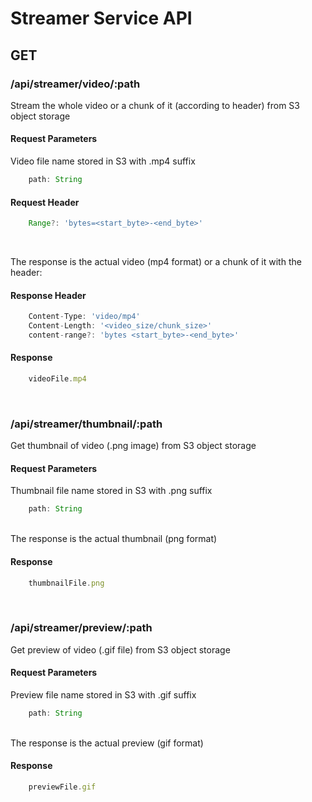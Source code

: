 # Streamer Service API

## GET

### /api/streamer/video/:path

Stream the whole video or a chunk of it (according to header) from S3 object storage

#### Request Parameters
Video file name stored in S3 with .mp4 suffix
``` javascript
    path: String
```

#### Request Header
``` javascript
    Range?: 'bytes=<start_byte>-<end_byte>'
```
<br />

The response is the actual video (mp4 format) or a chunk of it with the header:

#### Response Header
``` javascript
    Content-Type: 'video/mp4'
    Content-Length: '<video_size/chunk_size>'
    content-range?: 'bytes <start_byte>-<end_byte>'
```
#### Response
``` javascript
    videoFile.mp4
```
 <br />

### /api/streamer/thumbnail/:path

Get thumbnail of video (.png image) from S3 object storage

#### Request Parameters
Thumbnail file name stored in S3 with .png suffix
``` javascript
    path: String
```
 <br />
The response is the actual thumbnail (png format)

#### Response
``` javascript
    thumbnailFile.png
```
 <br />

### /api/streamer/preview/:path

Get preview of video (.gif file) from S3 object storage

#### Request Parameters
Preview file name stored in S3 with .gif suffix
``` javascript
    path: String
```
 <br />
The response is the actual preview (gif format)

#### Response
``` javascript
    previewFile.gif
```